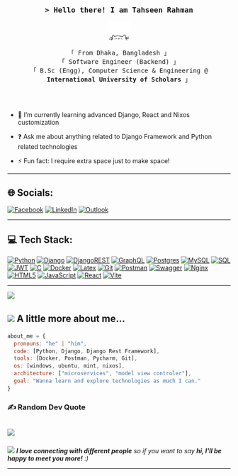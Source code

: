 <!-- Intro  -->
<h3 align="center">
        <samp>&gt; Hello there! I am
                <b><a target="_blank">Tahseen Rahman</a></b>
        </samp>
</h3>

 <p align="center">
        <img src="cat.webp" width="50"/>
</p>

<p align="center">
        <!-- Organisation  -->
        <samp>
                「 From Dhaka, Bangladesh 」
                <br>
                「 Software Engineer (Backend) 」
                <br>
                「 B.Sc (Engg), Computer Science & Engineering @<b> International University of Scholars</b> 」
                <br>
                <br>
        </samp>
</p>
<br>

- 🌱 I’m currently learning advanced Django, React and Nixos customization
  

- ❓ Ask me about anything related to Django Framework and Python related technologies  
  

- ⚡ Fun fact: I require extra space just to make space!

---
## 🌐 Socials:
[![Facebook](https://img.shields.io/badge/Facebook-white?style=for-the-badge&logo=facebook&logoColor=%231877F2)](https://facebook.com/hatman.coder/) 
[![LinkedIn](https://img.shields.io/badge/LinkedIn-white?style=for-the-badge&logo=linkedin&logoColor=%230077B5)](https://linkedin.com/in/hatman-coder/) 
[![Outlook](https://img.shields.io/badge/Outlook-white?style=for-the-badge&logo=microsoft-outlook&logoColor=%230078D4)](mailto:elliot.59@outlook.com)



---
## 💻 Tech Stack:

[![Python](https://img.shields.io/badge/python-3670A0?style=for-the-badge&logo=python&logoColor=ffdd54)](https://www.python.org/) 
[![Django](https://img.shields.io/badge/django-%23092E20.svg?style=for-the-badge&logo=django&logoColor=white)](https://www.djangoproject.com/)
[![DjangoREST](https://img.shields.io/badge/DJANGO-REST-ff1709?style=for-the-badge&logo=django&logoColor=white&color=ff1709&labelColor=gray)](https://www.django-rest-framework.org/)
[![GraphQL](https://img.shields.io/badge/-GraphQL-E10098?style=for-the-badge&logo=graphql&logoColor=white)](https://graphql.org/)
[![Postgres](https://img.shields.io/badge/postgres-%23316192.svg?style=for-the-badge&logo=postgresql&logoColor=white)](https://www.postgresql.org/)
[![MySQL](https://img.shields.io/badge/MySQL-4479A1?style=for-the-badge&logo=mysql&logoColor=white)](https://www.mysql.com/)
[![SQL](https://img.shields.io/badge/SQL-003B57?style=for-the-badge&logo=sqlite&logoColor=white)](https://www.sqlite.org/)
[![JWT](https://img.shields.io/badge/JWT-black?style=for-the-badge&logo=JSON%20web%20tokens)](https://jwt.io/)
[![C](https://img.shields.io/badge/C-A8B9CC?style=for-the-badge&logo=c&logoColor=white)](https://www.open-std.org/jtc1/sc22/wg14/)
[![Docker](https://img.shields.io/badge/Docker-2496ED?style=for-the-badge&logo=docker&logoColor=white)](https://www.docker.com/)
[![Latex](https://img.shields.io/badge/Latex-008080?style=for-the-badge&logo=latex&logoColor=white)](https://www.latex-project.org/)
[![Git](https://img.shields.io/badge/Git-F05032?style=for-the-badge&logo=git&logoColor=white)](https://git-scm.com/)
[![Postman](https://img.shields.io/badge/Postman-FF6C37?style=for-the-badge&logo=postman&logoColor=white)](https://www.postman.com/)
[![Swagger](https://img.shields.io/badge/-Swagger-%23Clojure?style=for-the-badge&logo=swagger&logoColor=white)](https://swagger.io/)
[![Nginx](https://img.shields.io/badge/nginx-%23009639.svg?style=for-the-badge&logo=nginx&logoColor=white)](https://www.nginx.com/)
[![HTML5](https://img.shields.io/badge/html5-%23E34F26.svg?style=for-the-badge&logo=html5&logoColor=white)](https://html.spec.whatwg.org/)
[![JavaScript](https://img.shields.io/badge/javascript-%23323330.svg?style=for-the-badge&logo=javascript&logoColor=%23F7DF1E)](https://www.javascript.com/)
[![React](https://img.shields.io/badge/react-%2320232a.svg?style=for-the-badge&logo=react&logoColor=%2361DAFB)](https://react.dev/)
[![Vite](https://img.shields.io/badge/vite-%23646CFF.svg?style=for-the-badge&logo=vite&logoColor=white)](https://vitejs.dev/)



---

![](https://komarev.com/ghpvc/?username=hatman-coder&color=blue)

## <img src="https://media.giphy.com/media/VgCDAzcKvsR6OM0uWg/giphy.gif" width="50"> A little more about me...  

```javascript
about_me = {
  pronouns: "he" | "him",
  code: [Python, Django, Django Rest Framework],
  tools: [Docker, Postman, Pycharm, Git],
  os: [windows, ubuntu, mint, nixos],
  architecture: ["microservices", "model view controler"],
  goal: "Wanna learn and explore technologies as much I can."
}
```
### ✍️ Random Dev Quote
![](https://quotes-github-readme.vercel.app/api?type=horizontal&theme=default)
---
<img src="https://media.giphy.com/media/LnQjpWaON8nhr21vNW/giphy.gif" width="60"> <em><b>I love connecting with different people</b> so if you want to say <b>hi, I'll be happy to meet you more!</b> :)</em>

---

